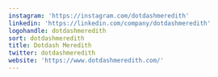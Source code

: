```yaml
---
instagram: 'https://instagram.com/dotdashmeredith'
linkedin: 'https://linkedin.com/company/dotdashmeredith'
logohandle: dotdashmeredith
sort: dotdashmeredith
title: Dotdash Meredith
twitter: dotdashmeredith
website: 'https://www.dotdashmeredith.com/'
---
```

